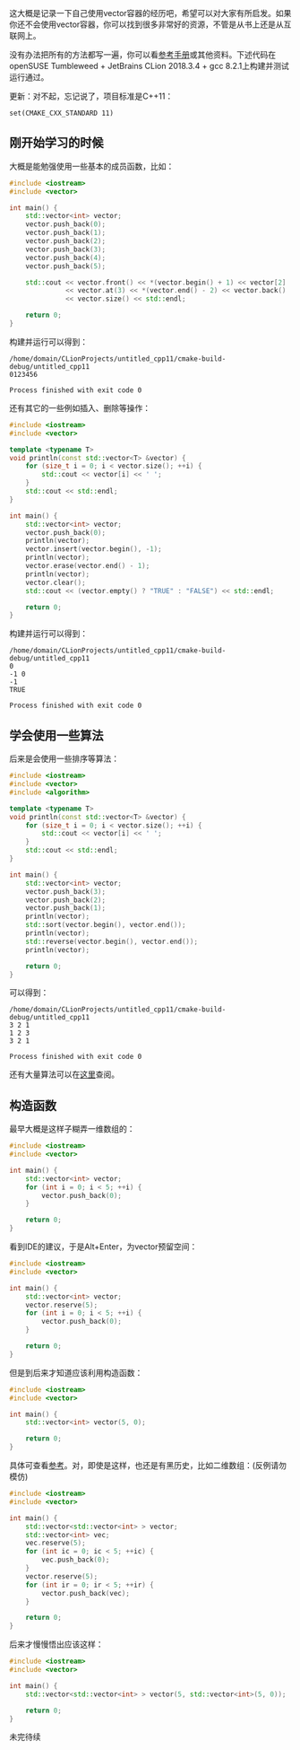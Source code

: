 这大概是记录一下自己使用vector容器的经历吧，希望可以对大家有所启发。如果你还不会使用vector容器，你可以找到很多非常好的资源，不管是从书上还是从互联网上。

没有办法把所有的方法都写一遍，你可以看[参考手册](http://www.cplusplus.com/reference/vector/)或其他资料。下述代码在openSUSE Tumbleweed + JetBrains CLion 2018.3.4 + gcc 8.2.1上构建并测试运行通过。

更新：对不起，忘记说了，项目标准是C++11：
```
set(CMAKE_CXX_STANDARD 11)
```

## 刚开始学习的时候
大概是能勉强使用一些基本的成员函数，比如：
``` cpp
#include <iostream>
#include <vector>

int main() {
    std::vector<int> vector;
    vector.push_back(0);
    vector.push_back(1);
    vector.push_back(2);
    vector.push_back(3);
    vector.push_back(4);
    vector.push_back(5);

    std::cout << vector.front() << *(vector.begin() + 1) << vector[2]
              << vector.at(3) << *(vector.end() - 2) << vector.back()
              << vector.size() << std::endl;

    return 0;
}

```
构建并运行可以得到：
```
/home/domain/CLionProjects/untitled_cpp11/cmake-build-debug/untitled_cpp11
0123456

Process finished with exit code 0

```

还有其它的一些例如插入、删除等操作：
``` cpp
#include <iostream>
#include <vector>

template <typename T>
void println(const std::vector<T> &vector) {
    for (size_t i = 0; i < vector.size(); ++i) {
        std::cout << vector[i] << ' ';
    }
    std::cout << std::endl;
}

int main() {
    std::vector<int> vector;
    vector.push_back(0);
    println(vector);
    vector.insert(vector.begin(), -1);
    println(vector);
    vector.erase(vector.end() - 1);
    println(vector);
    vector.clear();
    std::cout << (vector.empty() ? "TRUE" : "FALSE") << std::endl;

    return 0;
}

```
构建并运行可以得到：
```
/home/domain/CLionProjects/untitled_cpp11/cmake-build-debug/untitled_cpp11
0 
-1 0 
-1 
TRUE

Process finished with exit code 0

```

## 学会使用一些算法
后来是会使用一些排序等算法：
``` cpp
#include <iostream>
#include <vector>
#include <algorithm>

template <typename T>
void println(const std::vector<T> &vector) {
    for (size_t i = 0; i < vector.size(); ++i) {
        std::cout << vector[i] << ' ';
    }
    std::cout << std::endl;
}

int main() {
    std::vector<int> vector;
    vector.push_back(3);
    vector.push_back(2);
    vector.push_back(1);
    println(vector);
    std::sort(vector.begin(), vector.end());
    println(vector);
    std::reverse(vector.begin(), vector.end());
    println(vector);

    return 0;
}

```
可以得到：
```
/home/domain/CLionProjects/untitled_cpp11/cmake-build-debug/untitled_cpp11
3 2 1 
1 2 3 
3 2 1 

Process finished with exit code 0

```
还有大量算法可以在[这里](http://www.cplusplus.com/reference/algorithm/)查阅。

## 构造函数
最早大概是这样子糊弄一维数组的：
``` cpp
#include <iostream>
#include <vector>

int main() {
    std::vector<int> vector;
    for (int i = 0; i < 5; ++i) {
        vector.push_back(0);
    }

    return 0;
}

```
看到IDE的建议，于是Alt+Enter，为vector预留空间：
``` cpp
#include <iostream>
#include <vector>

int main() {
    std::vector<int> vector;
    vector.reserve(5);
    for (int i = 0; i < 5; ++i) {
        vector.push_back(0);
    }

    return 0;
}

```
但是到后来才知道应该利用构造函数：
``` cpp
#include <iostream>
#include <vector>

int main() {
    std::vector<int> vector(5, 0);

    return 0;
}

```
具体可查看[参考](http://www.cplusplus.com/reference/vector/vector/vector/)。对，即使是这样，也还是有黑历史，比如二维数组：(反例请勿模仿)
``` cpp
#include <iostream>
#include <vector>

int main() {
    std::vector<std::vector<int> > vector;
    std::vector<int> vec;
    vec.reserve(5);
    for (int ic = 0; ic < 5; ++ic) {
        vec.push_back(0);
    }
    vector.reserve(5);
    for (int ir = 0; ir < 5; ++ir) {
        vector.push_back(vec);
    }

    return 0;
}

```
后来才慢慢悟出应该这样：
``` cpp
#include <iostream>
#include <vector>

int main() {
    std::vector<std::vector<int> > vector(5, std::vector<int>(5, 0));

    return 0;
}

```
未完待续
